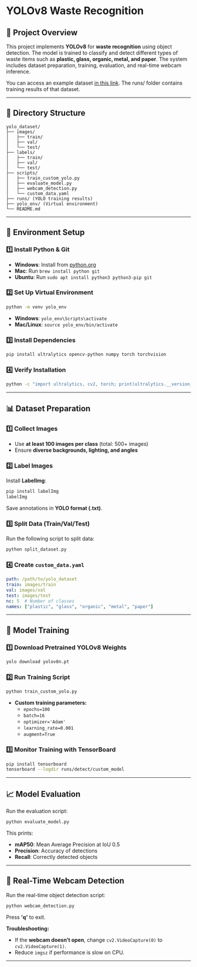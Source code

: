 # YOLOv8 Waste Recognition

## 📌 Project Overview
This project implements **YOLOv8** for **waste recognition** using object detection. The model is trained to classify and detect different types of waste items such as **plastic, glass, organic, metal, and paper**. The system includes dataset preparation, training, evaluation, and real-time webcam inference.

You can access an example dataset [in this link](https://drive.google.com/file/d/1SF7nb_AjUP72SkaFRd2ZiT_rU4ScqZk2/view?usp=sharing).
The runs/ folder contains training results of that dataset.

---

## 📂 Directory Structure
```
yolo_dataset/
├── images/
│   ├── train/
│   ├── val/
│   └── test/
├── labels/
│   ├── train/
│   ├── val/
│   └── test/
├── scripts/
│   ├── train_custom_yolo.py
│   ├── evaluate_model.py
│   ├── webcam_detection.py
│   └── custom_data.yaml
├── runs/ (YOLO training results)
├── yolo_env/ (Virtual environment)
└── README.md
```

---

## 🔧 Environment Setup
### 1️⃣ Install Python & Git
- **Windows**: Install from [python.org](https://www.python.org/)
- **Mac**: Run `brew install python git`
- **Ubuntu**: Run `sudo apt install python3 python3-pip git`

### 2️⃣ Set Up Virtual Environment
```sh
python -m venv yolo_env
```
- **Windows**: `yolo_env\Scripts\activate`
- **Mac/Linux**: `source yolo_env/bin/activate`

### 3️⃣ Install Dependencies
```sh
pip install ultralytics opencv-python numpy torch torchvision
```

### 4️⃣ Verify Installation
```sh
python -c "import ultralytics, cv2, torch; print(ultralytics.__version__, cv2.__version__, torch.__version__)"
```

---

## 📊 Dataset Preparation
### 1️⃣ Collect Images
- Use **at least 100 images per class** (total: 500+ images)
- Ensure **diverse backgrounds, lighting, and angles**

### 2️⃣ Label Images
Install **LabelImg**:
```sh
pip install labelImg
labelImg
```
Save annotations in **YOLO format (.txt)**.

### 3️⃣ Split Data (Train/Val/Test)
Run the following script to split data:
```sh
python split_dataset.py
```

### 4️⃣ Create `custom_data.yaml`
```yaml
path: /path/to/yolo_dataset
train: images/train
val: images/val
test: images/test
nc: 5  # Number of classes
names: ["plastic", "glass", "organic", "metal", "paper"]
```

---

## 🎯 Model Training
### 1️⃣ Download Pretrained YOLOv8 Weights
```sh
yolo download yolov8n.pt
```

### 2️⃣ Run Training Script
```sh
python train_custom_yolo.py
```
- **Custom training parameters:**
  - `epochs=100`
  - `batch=16`
  - `optimizer='Adam'`
  - `learning_rate=0.001`
  - `augment=True`

### 3️⃣ Monitor Training with TensorBoard
```sh
pip install tensorboard
tensorboard --logdir runs/detect/custom_model
```

---

## 📈 Model Evaluation
Run the evaluation script:
```sh
python evaluate_model.py
```
This prints:
- **mAP50**: Mean Average Precision at IoU 0.5
- **Precision**: Accuracy of detections
- **Recall**: Correctly detected objects

---

## 🎥 Real-Time Webcam Detection
Run the real-time object detection script:
```sh
python webcam_detection.py
```
Press **'q'** to exit.

**Troubleshooting:**
- If the **webcam doesn’t open**, change `cv2.VideoCapture(0)` to `cv2.VideoCapture(1)`.
- Reduce `imgsz` if performance is slow on CPU.

---

